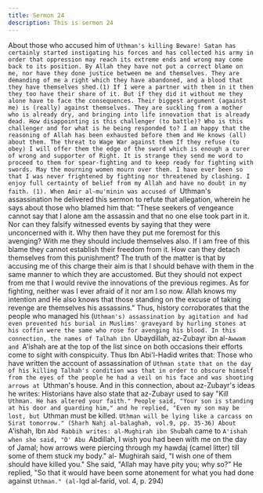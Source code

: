 ```yaml
---
title: Sermon 24
description: This is sermon 24
---
```


About those who accused him of `Uthman's killing
Beware! Satan has certainly started instigating his forces and has collected his army in order
that oppression may reach its extreme ends and wrong may come back to its position. By
Allah they have not put a correct blame on me, nor have they done justice between me and
themselves.
They are demanding of me a right which they have abandoned, and a blood that they have
themselves shed.(1) If I were a partner with them in it then they too have their share of it. But
if they did it without me they alone have to face the consequences. Their biggest argument
(against me) is (really) against themselves. They are suckling from a mother who is already
dry, and bringing into life innovation that is already dead. How disappointing is this
challenger (to battle)? Who is this challenger and for what is he being responded to? I am
happy that the reasoning of Allah has been exhausted before them and He knows (all) about
them.
The threat to Wage War against them
If they refuse (to obey) I will offer them the edge of the sword which is enough a curer of
wrong and supporter of Right.
It is strange they send me word to proceed to them for spear-fighting and to keep ready for
fighting with swords. May the mourning women mourn over them. I have ever been so that I
was never frightened by fighting nor threatened by clashing. I enjoy full certainty of belief
from my Allah and have no doubt in my faith.
(1). When Amir al-mu'minin was accused of `Uthman's assassination he delivered this sermon
to refute that allegation, wherein he says about those who blamed him that: "These seekers of
vengeance cannot say that I alone am the assassin and that no one else took part in it. Nor
can they falsify witnessed events by saying that they were unconcerned with it. Why then have
they put me foremost for this avenging? With me they should include themselves also.
If I am free of this blame they cannot establish their freedom from it. How can they detach
themselves from this punishment? The truth of the matter is that by accusing me of this
charge their aim is that I should behave with them in the same manner to which they are
accustomed. But they should not expect from me that I would revive the innovations of the
previous regimes.
As for fighting, neither was I ever afraid of it nor am I so now. Allah knows my intention and
He also knows that those standing on the excuse of taking revenge are themselves his
assassins." Thus, history corroborates that the people who managed his (`Uthman's)
assassination by agitation and had even prevented his burial in Muslims' graveyard by hurling
stones at his coffin were the same who rose for avenging his blood. In this connection, the
names of Talhah ibn `Ubaydillah, az-Zubayr ibn al-`Awwam and `A'ishah are at the top of the
list since on both occasions their efforts come to sight with conspicuity. Thus Ibn Abi'l-Hadid
writes that:
Those who have written the account of assassination of `Uthman state that on the day of his
killing Talhah's condition was that in order to obscure himself from the eyes of the people he
had a veil on his face and was shooting arrows at `Uthman's house.
And in this connection, about az-Zubayr's ideas he writes:
Historians have also state that az-Zubayr used to say "Kill `Uthman. He has altered your faith."
People said, "Your son is standing at his door and guarding him," and he replied, "Even my son
may be lost, but `Uthman must be killed. `Uthman will be lying like a carcass on Sirat
tomorrow." (Sharh Nahj al-balaghah, vol.9, pp. 35-36)
About `A'ishah, Ibn `Abd Rabbih writes:
al-Mughirah ibn Shu`bah came to `A'ishah when she said, "O' Abu `Abdillah, I wish you had
been with me on the day of Jamal; how arrows were piercing through my hawdaj (camel litter)
till some of them stuck my body." al- Mughirah said, "I wish one of them should have killed
you." She said, "Allah may have pity you; why so?" He replied, "So that it would have been
some atonement for what you had done against `Uthman." (al-`Iqd al-farid, vol. 4, p. 294)